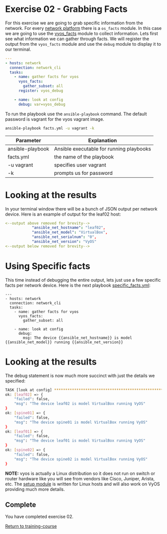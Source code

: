 # Exercise 02 - Grabbing Facts

For this exercise we are going to grab specific information from the network.  For every [network platform](https://access.redhat.com/articles/3185021) there is a `os_facts` module.  In this case we are going to use the [vyos_facts](http://docs.ansible.com/ansible/latest/vyos_facts_module.html) module to collect information.  Lets first see what information we can gather through facts.  We will register the output from the `vyos_facts` module and use the `debug` module to display it to our terminal.

```yml
---
- hosts: network
  connection: network_cli
  tasks:
    - name: gather facts for vyos
      vyos_facts:
        gather_subset: all
      register: vyos_debug

    - name: look at config
      debug: var=vyos_debug
```
To run the playbook use the `ansible-playbook` command.  The default password is vagrant for the vyos vagrant image.

```bash
ansible-playbook facts.yml -u vagrant -k
```
Parameter | Explanation
------------ | -------------
ansible-playbook | Ansible executable for running playbooks
facts.yml | the name of the playbook
-u vagrant | specifies user vagrant
-k | prompts us for password

# Looking at the results

In your terminal window there will be a bunch of JSON output per network device.  Here is an example of output for the leaf02 host:

```yml
<--output above removed for brevity-->
            "ansible_net_hostname": "leaf02",
            "ansible_net_model": "VirtualBox",
            "ansible_net_serialnum": "0",
            "ansible_net_version": "VyOS"
<--output below removed for brevity-->
```

# Using Specific facts

This time instead of debugging the entire output, lets just use a few specific facts per network device.  Here is the next playbook [specific_facts.yml](specific_facts.yml):

```
---
- hosts: network
  connection: network_cli
  tasks:
    - name: gather facts for vyos
      vyos_facts:
        gather_subset: all

    - name: look at config
      debug:
        msg: The device {{ansible_net_hostname}} is model {{ansible_net_model}} running {{ansible_net_version}}
```

# Looking at the results
The debug statement is now much more succinct with just the details we specified:

```bash
TASK [look at config] *********************************************************
ok: [leaf02] => {
    "failed": false,
    "msg": "The device leaf02 is model VirtualBox running VyOS"
}
ok: [spine01] => {
    "failed": false,
    "msg": "The device spine01 is model VirtualBox running VyOS"
}
ok: [leaf01] => {
    "failed": false,
    "msg": "The device leaf01 is model VirtualBox running VyOS"
}
ok: [spine02] => {
    "failed": false,
    "msg": "The device spine02 is model VirtualBox running VyOS"
}
```

**NOTE:** vyos is actually a Linux distribution so it does not run on switch or router hardware like you will see from vendors like Cisco, Juniper, Arista, etc.  The [setup module](http://docs.ansible.com/ansible/latest/setup_module.html) is written for Linux hosts and will also work on VyOS providing much more details.

## Complete
You have completed exercise 02.

[Return to training-course](../README.md)
